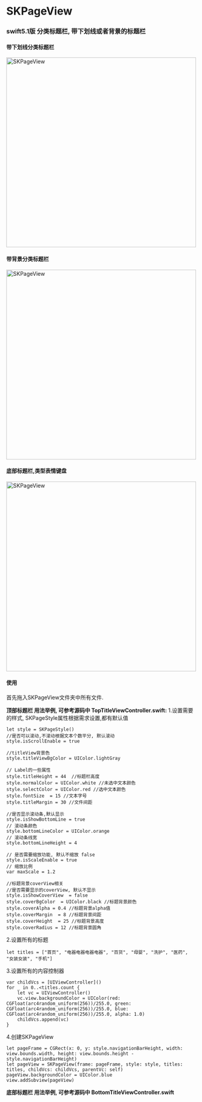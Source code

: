 # SKPageView


### swift5.1版 分类标题栏, 带下划线或者背景的标题栏


#### 带下划线分类标题栏
<img src="https://github.com/honkerSK/SKPageView/tree/master/img/bottomLine.png" width="500" alt="SKPageView"></img>



#### 带背景分类标题栏
<img src="https://github.com/honkerSK/SKPageView/tree/master/img/coverView.png" width="500" alt="SKPageView"></img>

#### 底部标题栏,类型表情键盘
<img src="https://github.com/honkerSK/SKPageView/tree/master/img/bottomTitle.png" width="500" alt="SKPageView"></img>


#### 使用

首先拖入SKPageView文件夹中所有文件.

**顶部标题栏 用法举例, 可参考源码中 TopTitleViewController.swift:**
1.设置需要的样式, SKPageStyle属性根据需求设置,都有默认值

```
let style = SKPageStyle()
//是否可以滚动,不滚动根据文本个数平分, 默认滚动
style.isScrollEnable = true

//titleView背景色
style.titleViewBgColor = UIColor.lightGray

// Label的一些属性
style.titleHeight = 44  //标题栏高度
style.normalColor = UIColor.white //未选中文本颜色
style.selectColor = UIColor.red //选中文本颜色
style.fontSize  = 15 //文本字号
style.titleMargin = 30 //文件间距

//是否显示滚动条,默认显示
style.isShowBottomLine = true
// 滚动条颜色
style.bottomLineColor = UIColor.orange
// 滚动条线宽
style.bottomLineHeight = 4

// 是否需要缩放功能, 默认不缩放 false
style.isScaleEnable = true
// 缩放比例
var maxScale = 1.2

//标题背景coverView相关
//是否需要显示的coverView, 默认不显示
style.isShowCoverView  = false
style.coverBgColor  = UIColor.black //标题背景颜色
style.coverAlpha = 0.4 //标题背景alpha值
style.coverMargin  = 8 //标题背景间距
style.coverHeight  = 25 //标题背景高度
style.coverRadius = 12 //标题背景圆角
```

2.设置所有的标题
```
let titles = ["首页", "电器电器电器电器", "百货", "母婴", "洗护", "医药", "女装女装", "手机"]
```

3.设置所有的内容控制器
```
var childVcs = [UIViewController]()
for _ in 0..<titles.count {
    let vc = UIViewController()
    vc.view.backgroundColor = UIColor(red: CGFloat(arc4random_uniform(256))/255.0, green: CGFloat(arc4random_uniform(256))/255.0, blue: CGFloat(arc4random_uniform(256))/255.0, alpha: 1.0)
    childVcs.append(vc)
}
```

4.创建SKPageView
```
let pageFrame = CGRect(x: 0, y: style.navigationBarHeight, width: view.bounds.width, height: view.bounds.height - style.navigationBarHeight)
let pageView = SKPageView(frame: pageFrame, style: style, titles: titles, childVcs: childVcs, parentVc: self)
pageView.backgroundColor = UIColor.blue
view.addSubview(pageView)
```

**底部标题栏 用法举例, 可参考源码中 BottomTitleViewController.swift**
